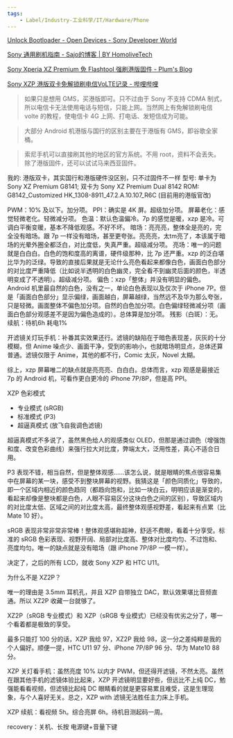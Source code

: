 ```yaml
---
tags:
    - Label/Industry-工业科学/IT/Hardware/Phone
---
```


[Unlock Bootloader - Open Devices - Sony Developer World](https://developer.sony.com/develop/open-devices/get-started/unlock-bootloader/)

[Sony 通用刷机指南 - Sajo的博客 | BY HomoliveTech](https://sajotim.github.io/2020/03/15/Sony%E9%80%9A%E7%94%A8%E5%88%B7%E6%9C%BA%E6%8C%87%E5%8D%97-2020/)

[Sony Xperia XZ Premium 免 Flashtool 强刷港版固件 - Plum's Blog](https://plumz.me/archives/6239/)

[Sony XZP 港版双卡免解锁刷电信VoLTE记录 - 哔哩哔哩](https://www.bilibili.com/read/cv14657238)


> 如果只是想用 GMS，买港版即可。只不过由于 Sony 不支持 CDMA 制式，所以电信卡无法使用电话与短信，只能上网。当然网上有免解锁刷电信 volte 的教程，使电信卡 4G 上网、打电话、发短信成为可能。

> 大部分 Android 机港版与国行的区别主要在于港版有 GMS，即谷歌全家桶。

> 索尼手机可以直接刷其他的地区的官方系统。不用 root，资料不会丢失。除了港版固件，还可以试试马来西亚固件。


我的: 港版双卡，其实国行和港版硬件没区别，只不过固件不一样
型号: 单卡为 Sony XZ Premium G8141; 双卡为 Sony XZ Premium Dual 8142
ROM: G8142_Customized HK_1308-8911_47.2.A.10.107_R6C (目前用的港版官改)

PWM：10% 及以下。加分项。
PPI：确实是 4K 屏。超级加分项。
屏幕老化：感觉轻微老化。轻微减分项。
色温：默认色温偏冷。7p 的感觉是暖，xzp 是冷。可调白平衡变暖，基本不降低观感。不好不坏。
暗场：亮亮亮，整体全是亮的，完全没有暗场。跟 7p 一样没有暗场，甚至更夸张。亮亮亮，太tm亮了，本该属于暗场的光晕外圈全都泛白，对比度低，失真严重。超级减分项。
亮场：唯一的问题就是白白白。白色的饱和度高的离谱，硬件级那种，比 7p 还严重。xzp 的泛白堪比华为的泛绿。导致的直接后果就是无论什么亮色看起来都像白色，画面白色部分的对比度严重降低（比如说半透明的白色幽灵，完全看不到幽灵后面的颜色，半透明变成了不透明）。超级减分项。
偏色：xzp「整体」并没有明显的偏色。Android 机里最自然的白色，没有之一，单论白色表现以及仅次于 iPhone 7P。但是「画面白色部分」显示偏绿，画面越白，屏幕越绿，当然远不及华为那么夸张，只是轻微。画面整体不偏色加分项。自然的白色加分项。白色偏绿轻微减分项（画面白色部分观感差不是因为偏色造成的）。总体算是加分项。
残影（白斑）：无。
续航：待机6h 耗电1%

开滤镜关灯玩手机：补番其实效果还行。滤镜的缺陷在于暗色表现差，灰灰的十分模糊，但 Anime 噪点少、画面干净，受到的影响小，也就暗场明显点，总体还算普通。滤镜仅限于 Anime，其他的都不行，Comic 太灰，Novel 太糊。

综上，xzp 屏幕唯二的缺点就是亮亮亮、白白白。总体而言，xzp 观感是最接近 7p 的 Android 机，可看作更白更冷的 iPhone 7P/8P，但是高 PPI。









XZP 色彩模式

- 专业模式 (sRGB)
- 标准模式 (P3)
- 超逼真模式 (放飞自我调色滤镜)

超逼真模式不多说了，虽然黑色给人的观感类似 OLED，但那是通过调色（增强饱和度、改变色彩曲线）来强行拉大对比度，弊端太大，泛用性差，真心不适合日用。

P3 表现不错，相当自然，但是整体观感……该怎么说，就是眼睛的焦点很容易集中在屏幕的某一块，感受不到整块屏幕的视野。我猜这是「颜色同质化」导致的，即一个区域内相近的颜色趋同（都趋向饱和，比如一块白云，明明应该是渐变的，看起来却像是整块都是白色，人眼不容易区分这块白色之间的区别），导致区域内的对比度太低、区域之间的对比度太高，最终整体观感视野差，看起来有点累（比 Mate 10 好）。

sRGB 表现非常非常非常棒！整体观感堪称超神，舒适不费眼，看着十分享受。标准的 sRGB 色彩表现、视野开阔、局部对比度高、整体对比度均匀、不过饱和、亮度均匀。唯一的缺点就是没有暗场（跟 iPhone 7P/8P 一模一样）。

决定了，之后的所有 LCD，就收 Sony XZP 和 HTC U11。

为什么不是 XZ2P？

唯一的理由是 3.5mm 耳机孔，并且 XZP 自带独立 DAC，默认效果堪比音频直通。所以 XZ2P 收藏一台就够了。

XZ2P（sRGB 专业模式）和 XZP（sRGB 专业模式）已经没有优劣之分了，哪一个看着都是极致的享受。

最多只能打 100 分的话，XZP 我给 97，XZ2P 我给 98，这一分之差纯粹是我的个人偏好。顺便一提，HTC U11 97 分、iPhone 7P/8P 96 分、华为 Mate10 88 分。

XZP 关灯看手机：虽然亮度 10% 以内才 PWM，但还得开滤镜，不然太亮。虽然在跟其他手机的滤镜体验比起来，XZP 开滤镜明显要好些，但远比不上纯 DC，勉强能看看视频，但滤镜比起纯 DC 眼睛看的就是更容易累且难受，这是生理现象，与个人喜好无关。总之，XZP with 滤镜无法胜任主力床上手机。

XZP 续航：看视频 5h。综合亮屏 6h。待机目测起码一周。

recovery：关机、长按 电源键+音量下键

